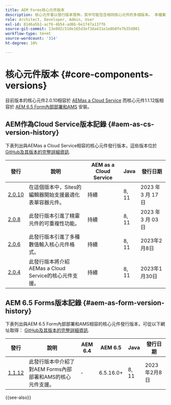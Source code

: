 ```yaml
---
title: AEM Forms核心元件版本
description: 核心元件會以發行版本發佈，其中可能包含相同核心元件的多個版本。 本檔案說明什麼是發行版本和版本，以及如何瞭解與核心元件和AEM的相容性。
role: Architect, Developer, Admin, User
exl-id: 8146a5b1-acf6-4b54-ad6b-6e1747a137f6
source-git-commit: 13e802c510e165d3ef3da431e1e8b0fe7b35d801
workflow-type: tm+mt
source-wordcount: '314'
ht-degree: 10%

---
```


# 核心元件版本 {#core-components-versions}

目前版本的核心元件2.0.10相容於 [AEMas a Cloud Service](https://experienceleague.adobe.com/docs/experience-manager-cloud-service/landing/home.html) 而核心元件1.1.12版相容於 [AEM 6.5 Form內部部署和AMS](https://experienceleague.adobe.com/docs/experience-manager-65/user-guide/home.html) 安裝。

## AEM作為Cloud Service版本記錄 {#aem-as-cs-version-history}

下表列出與AEMas a Cloud Service相容的核心元件發行版本，這些版本位於 [GitHub及其版本的完整詳細資訊](https://github.com/adobe/aem-core-forms-components/releases).

| 發行 | 說明 | AEM as a Cloud Service  | Java | 發行日期 |
|---|---|---|---|---|
| [2.0.10](https://github.com/adobe/aem-core-forms-components/releases/tag/core-forms-components-reactor-2.0.10) | 在這個版本中，Sites的編輯器開始支援最適化表單容器元件。 | 持續 | 8, 11 | 2023 年 3 月 17 日 |
| [2.0.8](https://github.com/adobe/aem-core-forms-components/releases/tag/core-forms-components-reactor-2.0.8) | 此發行版本引進了精靈元件的可重複性功能。 | 持續 | 8, 11 | 2023 年 3 月 03 日 |
| [2.0.6](https://github.com/adobe/aem-core-forms-components/releases/tag/core-forms-components-reactor-2.0.6) | 此發行版本引進了多種數值輸入核心元件格式。 | 持續 | 8, 11 | 2023年2月8日 |
| [2.0.4](https://github.com/adobe/aem-core-forms-components/releases/tag/core-forms-components-reactor-2.0.6) | 此發行版本將介紹AEMas a Cloud Service的核心元件支援。 | 持續 | 8, 11 | 2023年1月30日 |

## AEM 6.5 Forms版本記錄 {#aem-as-form-version-history}

下表列出與AEM 6.5 Form內部部署和AMS相容的核心元件發行版本，可從以下網址取得： [GitHub及其版本的完整詳細資訊](https://github.com/adobe/aem-core-forms-components/releases/tag/core-forms-components-reactor-1.1.12).

| 發行 | 說明 | AEM 6.4 | AEM 6.5 | Java | 發行日期 |
|---|---|---|---|---|---|
| [1.1.12](https://github.com/adobe/aem-core-forms-components/releases/tag/core-forms-components-reactor-1.1.12) | 此發行版本中介紹了對AEM Forms內部部署和AMS的核心元件支援。 | - | 6.5.16.0+ | 8, 11 | 2023年2月8日 |

{{see-also}}